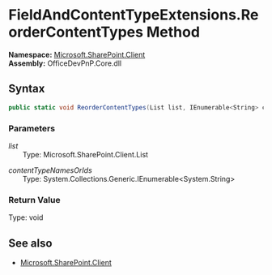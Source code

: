 # FieldAndContentTypeExtensions.ReorderContentTypes Method  
  

**Namespace:** [Microsoft.SharePoint.Client](Microsoft.SharePoint.Client.md)  
**Assembly:** OfficeDevPnP.Core.dll  
## Syntax
```C#
public static void ReorderContentTypes(List list, IEnumerable<String> contentTypeNamesOrIds)
```
### Parameters
*list*  
&emsp;&emsp;Type: Microsoft.SharePoint.Client.List  

*contentTypeNamesOrIds*  
&emsp;&emsp;Type: System.Collections.Generic.IEnumerable<System.String>  

### Return Value
Type: void  

## See also
- [Microsoft.SharePoint.Client](Microsoft.SharePoint.Client.md)

